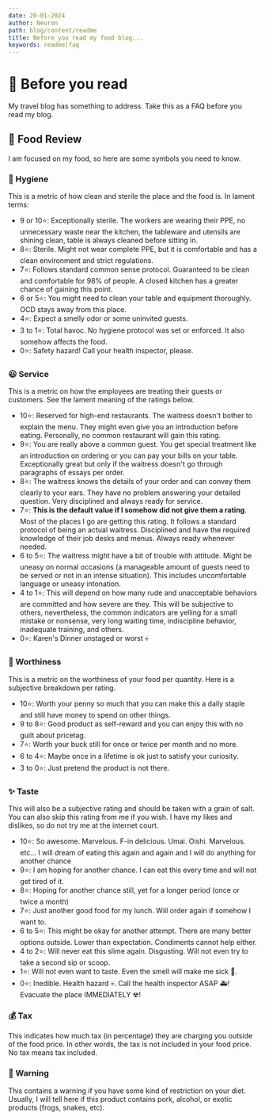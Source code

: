 ```yaml
---
date: 20-01-2024
author: Neuron
path: blog/content/readme
title: Before you read my food blog...
keywords: readme|faq
---
```


# 👀 Before you read

My travel blog has something to address. Take this as a FAQ before you read my blog.

## 🍔 Food Review

I am focused on my food, so here are some symbols you need to know.

### 🚿 Hygiene

This is a metric of how clean and sterile the place and the food is. In lament terms:
* 9 or 10⭐: Exceptionally sterile. The workers are wearing their PPE, no unnecessary waste near the kitchen, the tableware and utensils are shining clean, table is always cleaned before sitting in.
* 8⭐: Sterile. Might not wear complete PPE, but it is comfortable and has a clean environment and strict regulations.
* 7⭐: Follows standard common sense protocol. Guaranteed to be clean and comfortable for 98% of people. A closed kitchen has a greater chance of gaining this point.
* 6 or 5⭐: You might need to clean your table and equipment thoroughly. OCD stays away from this place.
* 4⭐: Expect a smelly odor or some uninvited guests.
* 3 to 1⭐: Total havoc. No hygiene protocol was set or enforced. It also somehow affects the food.
* 0⭐: Safety hazard! Call your health inspector, please.

### 😃 Service

This is a metric on how the employees are treating their guests or customers. See the lament meaning of the ratings below.
* 10⭐: Reserved for high-end restaurants. The waitress doesn't bother to explain the menu. They might even give you an introduction before eating. Personally, no common restaurant will gain this rating.
* 9⭐: You are really above a common guest. You get special treatment like an introduction on ordering or you can pay your bills on your table. Exceptionally great but only if the waitress doesn't go through paragraphs of essays per order.
* 8⭐: The waitress knows the details of your order and can convey them clearly to your ears. They have no problem answering your detailed question. Very disciplined and always ready for service.
* 7⭐: **This is the default value if I somehow did not give them a rating**. Most of the places I go are getting this rating. It follows a standard protocol of being an actual waitress. Disciplined and have the required knowledge of their job desks and menus. Always ready whenever needed.
* 6 to 5⭐: The waitress might have a bit of trouble with attitude. Might be uneasy on normal occasions (a manageable amount of guests need to be served or not in an intense situation). This includes uncomfortable language or uneasy intonation.
* 4 to 1⭐: This will depend on how many rude and unacceptable behaviors are committed and how severe are they. This will be subjective to others, nevertheless, the common indicators are yelling for a small mistake or nonsense, very long waiting time, indiscipline behavior, inadequate training, and others.
* 0⭐: Karen's Dinner unstaged or worst 💀

### 🛒 Worthiness

This is a metric on the worthiness of your food per quantity. Here is a subjective breakdown per rating.
* 10⭐: Worth your penny so much that you can make this a daily staple and still have money to spend on other things.
* 9 to 8⭐: Good product as self-reward and you can enjoy this with no guilt about pricetag.
* 7⭐: Worth your buck still for once or twice per month and no more.
* 6 to 4⭐: Maybe once in a lifetime is ok just to satisfy your curiosity.
* 3 to 0⭐: Just pretend the product is not there.

### ✨ Taste

This will also be a subjective rating and should be taken with a grain of salt. You can also skip this rating from me if you wish. I have my likes and dislikes, so do not try me at the internet court.
* 10⭐: So awesome. Marvelous. F-in delicious. Umai. Oishi. Marvelous. etc... I will dream of eating this again and again and I will do anything for another chance
* 9⭐: I am hoping for another chance. I can eat this every time and will not get tired of it.
* 8⭐: Hoping for another chance still, yet for a longer period (once or twice a month)
* 7⭐: Just another good food for my lunch. Will order again if somehow I want to.
* 6 to 5⭐: This might be okay for another attempt. There are many better options outside. Lower than expectation. Condiments cannot help either.
* 4 to 2⭐: Will never eat this slime again. Disgusting. Will not even try to take a second sip or scoop.
* 1⭐: Will not even want to taste. Even the smell will make me sick 🤮.
* 0⭐: Inedible. Health hazard 💀. Call the health inspector ASAP 🚑! Evacuate the place IMMEDIATELY ☢!

### 💰 Tax

This indicates how much tax (in percentage) they are charging you outside of the food price. In other words, the tax is not included in your food price. No tax means tax included.

### 🛑 Warning

This contains a warning if you have some kind of restriction on your diet. Usually, I will tell here if this product contains pork, alcohol, or exotic products (frogs, snakes, etc).
